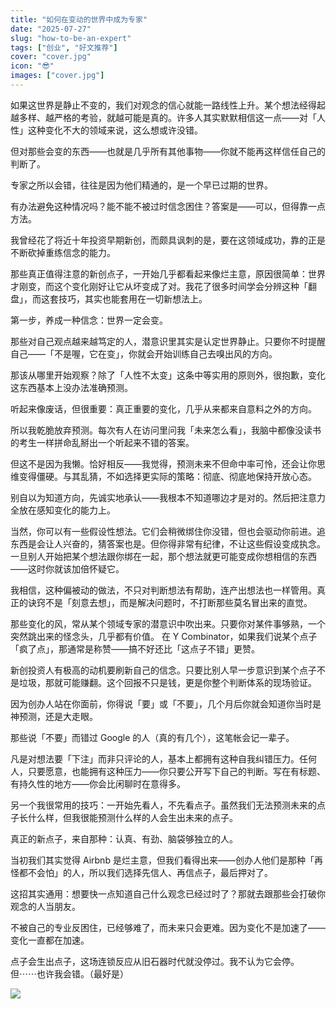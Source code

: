 ```yaml
---
title: "如何在变动的世界中成为专家"
date: "2025-07-27"
slug: "how-to-be-an-expert"
tags: ["创业", "好文推荐"]
cover: "cover.jpg"
icon: "😎"
images: ["cover.jpg"]
---
```

如果这世界是静止不变的，我们对观念的信心就能一路线性上升。某个想法经得起越多样、越严格的考验，就越可能是真的。许多人其实默默相信这一点——对「人性」这种变化不大的领域来说，这么想或许没错。



但对那些会变的东西——也就是几乎所有其他事物——你就不能再这样信任自己的判断了。



专家之所以会错，往往是因为他们精通的，是一个早已过期的世界。



有办法避免这种情况吗？能不能不被过时信念困住？答案是——可以，但得靠一点方法。



我曾经花了将近十年投资早期新创，而颇具讽刺的是，要在这领域成功，靠的正是不断砍掉重练信念的能力。



那些真正值得注意的新创点子，一开始几乎都看起来像烂主意，原因很简单：世界才刚变，而这个变化刚好让它从坏变成了对。我花了很多时间学会分辨这种「翻盘」，而这套技巧，其实也能套用在一切新想法上。



第一步，养成一种信念：世界一定会变。



那些对自己观点越来越笃定的人，潜意识里其实是认定世界静止。只要你不时提醒自己——「不是喔，它在变」，你就会开始训练自己去嗅出风的方向。



那该从哪里开始观察？除了「人性不太变」这条中等实用的原则外，很抱歉，变化这东西基本上没办法准确预测。



听起来像废话，但很重要：真正重要的变化，几乎从来都来自意料之外的方向。



所以我乾脆放弃预测。每次有人在访问里问我「未来怎么看」，我脑中都像没读书的考生一样拼命乱掰出一个听起来不错的答案。



但这不是因为我懒。恰好相反——我觉得，预测未来不但命中率可怜，还会让你思维变得僵硬。与其乱猜，不如选择更实际的策略：彻底、彻底地保持开放心态。



别自以为知道方向，先诚实地承认——我根本不知道哪边才是对的。然后把注意力全放在感知变化的能力上。



当然，你可以有一些假设性想法。它们会稍微绑住你没错，但也会驱动你前进。追东西是会让人兴奋的，猜答案也是。但你得非常有纪律，不让这些假设变成执念。
一旦别人开始把某个想法跟你绑在一起，那个想法就更可能变成你想相信的东西——这时你就该加倍怀疑它。



我相信，这种偏被动的做法，不只对判断想法有帮助，连产出想法也一样管用。真正的诀窍不是「刻意去想」，而是解决问题时，不打断那些莫名冒出来的直觉。



那些变化的风，常从某个领域专家的潜意识中吹出来。只要你对某件事够熟，一个突然跳出来的怪念头，几乎都有价值。
在 Y Combinator，如果我们说某个点子「疯了点」，那通常是称赞——搞不好还比「这点子不错」更赞。



新创投资人有极高的动机要刷新自己的信念。只要比别人早一步意识到某个点子不是垃圾，那就可能赚翻。这个回报不只是钱，更是你整个判断体系的现场验证。



因为创办人站在你面前，你得说「要」或「不要」，几个月后你就会知道你当时是神预测，还是大走眼。



那些说「不要」而错过 Google 的人（真的有几个），这笔帐会记一辈子。



凡是对想法要「下注」而非只评论的人，基本上都拥有这种自我纠错压力。任何人，只要愿意，也能拥有这种压力——你只要公开写下自己的判断。写在有标题、有持久性的地方——你会比闲聊时在意得多。



另一个我很常用的技巧：一开始先看人，不先看点子。虽然我们无法预测未来的点子长什么样，但我很能预测什么样的人会生出未来的点子。



真正的新点子，来自那种：认真、有劲、脑袋够独立的人。



当初我们其实觉得 Airbnb 是烂主意，但我们看得出来——创办人他们是那种「再怪都不会怕」的人，所以我们选择先信人、再信点子，最后押对了。



这招其实通用：想要快一点知道自己什么观念已经过时了？那就去跟那些会打破你观念的人当朋友。



不被自己的专业反困住，已经够难了，而未来只会更难。因为变化不是加速了——变化一直都在加速。



点子会生出点子，这场连锁反应从旧石器时代就没停过。我不认为它会停。
但⋯⋯也许我会错。（最好是）




![](https://prod-files-secure.s3.us-west-2.amazonaws.com/112d0858-5090-4d34-a606-b75eb8d65fd2/46476355-9cf3-4e99-9b7a-3531bc426380/1000202064.png?X-Amz-Algorithm=AWS4-HMAC-SHA256&X-Amz-Content-Sha256=UNSIGNED-PAYLOAD&X-Amz-Credential=ASIAZI2LB466UT23Z4SL%2F20250924%2Fus-west-2%2Fs3%2Faws4_request&X-Amz-Date=20250924T104649Z&X-Amz-Expires=3600&X-Amz-Security-Token=IQoJb3JpZ2luX2VjENP%2F%2F%2F%2F%2F%2F%2F%2F%2F%2FwEaCXVzLXdlc3QtMiJGMEQCIDXHJQzR%2FMGv%2B9Gxw1CcWFO6hNcZB%2FHU5MbOKrcvgMuAAiBtn6RYeaIT8v7XXY2nE%2BzprN%2Ff8un3MDBdvtGFZ%2FKIBir%2FAwhcEAAaDDYzNzQyMzE4MzgwNSIMqVzLoc7kcDRGGQ1aKtwDPgGOkoqr%2BCkBOaqlxRCk1ya%2FBEjMldj3aWd88q00VJnG6T4tMrQShkBU1vx0WwrTXmu2U7R4KriUlBIY2AFHdMRsGMOwin0A97%2B5zwv%2FIQ5xXIeCoZuQLmgY3qXCf2MQmLBeejqGDp9feJfJzOoZFcmjppYkm1AprOlAsr0y5ywoQff3yYODORfl9au9A%2FqSNu2SZntfLsHzqCL0rRlhgCMVCooalid4%2BclsAL6nc1ydTmRlNK3y%2FcZNPek5WhPxST7v6BVgzs6lWG2k77OBScORo6I6s9Tkx5c0TIklYbyXsxFRqDIRRYSXmByDOKT%2F9Tvt7JNBZ%2F2My0CebpUW%2BY8uGAEaCnpjj0gwb9Vo%2F78Pu1%2B2Xw8MFGuYXXGiKYN4HPbdlrxKd2OOGY1hD9HQjQY88urL6mCdAo3Y7EceTHeHY7aF4v1wfxYcfhtWmZvB6ve1qizhmIyDyV%2FJhwE%2FWnGSNjl4ZgVZ7URATZtWJ4HSJ0a%2Bs4S1vbeWyqpMSh13KCNkWNZ40dDtPydloG%2FHqRyGioJrLoq%2F3MY6%2Bn03vKHtx0mv9fbY3BpDUe6t13YUinHiQ3fP9jVx9Qhou%2B02CLwiKRRGn0CQVdmryJFzRZdNBuIEdDbjQX6DUsQwt5XPxgY6pgHw9GAipWpUtbrO8pT5TRma7qZ8KxrLY3VoJZIaTT1oU7rfU%2FEVkxfP1Kf9wbKg%2BIEAKb%2Fytus1d8Qsy4sRaMh5bRa5icqkPf1saKtDh7cEpbLlpsYT8Rlz%2BRShaoZd9cv5EUSCN5snAkJgG5EJCurz2L9yPCt9zqFG8Kl3pcDx%2BT4WUUN6BgAzFzeByI%2F%2FyidOyOij%2B55Erm4ANnpb8mm0xhYT2ooX&X-Amz-Signature=100dfb8fc1c4c63218914caa889e8358ea110897d27b0e32f5f35665acecde2c&X-Amz-SignedHeaders=host&x-amz-checksum-mode=ENABLED&x-id=GetObject)

